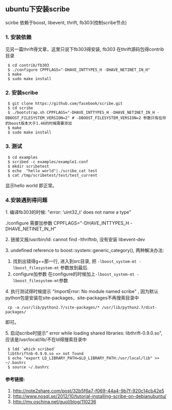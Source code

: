 ## ubuntu下安装scribe

scirbe 依赖于boost, libevent, thrift, fb303(控制scribe节点)
### 1\. 安装依赖 
见另一篇thrift得文章，这里只说下fb303得安装, fb303 在thrift源码包得contrib目录  

     $ cd contrib/fb303
     $ ./configure CPPFLAGS="-DHAVE_INTTYPES_H -DHAVE_NETINET_IN_H"
     $ make
     $ sudo make install
### 2\. 安装scribe

     $ git clone https://github.com/facebook/scribe.git
     $ cd scribe
     $ ./bootstrap.sh CPPFLAGS="-DHAVE_INTTYPES_H -DHAVE_NETINET_IN_H -DBOOST_FILESYSTEM_VERSION=2" # -DBOOST_FILESYSTEM_VERSION=2 参数只有在你的boost版本大于1.46的时候需要添加
     $ make 
     $ sudo make install
### 3\. 测试

     $ cd examples
     $ scribed -c examples/example1.conf
     $ mkdir scribetest
     $ echo  "hello world"|./scribe_cat test
     $ cat /tmp/scribetest/test/test_current
显示hello world 即正常。  

### 4\.安装遇到得问题  
1\. 编译fb303的时候: "error: ‘uint32_t’ does not name a type"  

./configure 需要加参数 CPPFLAGS="-DHAVE_INTTYPES_H -DHAVE_NETINET_IN_H"

2\. 链接又报/usr/bin/ld: cannot find -lthriftnb,  没有安装 libevent-dev

3\. undefined reference to boost::system::generic_category(), 两种解决办法:  

1. 找到出错得g++那一行, 进入到src目录, 把 `-lboost_system-mt -lboost_filesystem-mt` 参数放到最后.  
2. configure加参数 在configure的时候加上`-lboost_system-mt -lboost_filesystem-mt`参数

4\. 执行测试得时候提示 "ImportError: No module named scribe" , 因为默认python包是安装在site-packages，site-packages不再搜索目录中

     cp -a /usr/lib/python2.7/site-packages/* /usr/lib/python2.7/dist-packages/
   即可。

5\. 启动scribe时提示" error while loading shared libraries: libthrift-0.9.0.so", 应该是/usr/local/lib/不在ld得搜索目录中  
    
     $ ldd `which scribed`  
     libthriftnb-0.9.0.so => not found   
     $ echo "export LD_LIBRARY_PATH=$LD_LIBRARY_PATH:/usr/local/lib" >> ~/.bashrc
     $ source ~/.bashrc

#### 参考链接:

1. http://note2share.com/post/32b5f6a7-f069-44a4-9b7f-920c14cb42e5
2. http://www.nosql.se/2012/10/tutorial-installing-scribe-on-debianubuntu/
3. http://my.oschina.net/guol/blog/110236

